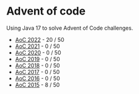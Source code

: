 # Advent of code

Using Java 17 to solve Advent of Code challenges.


* [AoC 2022](https://adventofcode.com/2022) - 20 / 50
* [AoC 2021](https://adventofcode.com/2021) - 0 / 50
* [AoC 2020](https://adventofcode.com/2020) - 0 / 50
* [AoC 2019](https://adventofcode.com/2019) - 0 / 50
* [AoC 2018](https://adventofcode.com/2018) - 0 / 50
* [AoC 2017](https://adventofcode.com/2017) - 0 / 50
* [AoC 2016](https://adventofcode.com/2016) - 0 / 50
* [AoC 2015](https://adventofcode.com/2015) - 8 / 50
